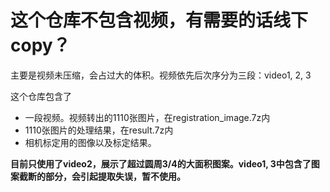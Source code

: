# 这个仓库不包含视频，有需要的话线下copy？

主要是视频未压缩，会占过大的体积。视频依先后次序分为三段：video1, 2, 3

这个仓库包含了

- 一段视频。视频转出的1110张图片，在registration_image.7z内
- 1110张图片的处理结果，在result.7z内
- 相机标定用的图像以及标定结果。

**目前只使用了video2，展示了超过圆周3/4的大面积图案。video1, 3中包含了图案截断的部分，会引起提取失误，暂不使用。**
